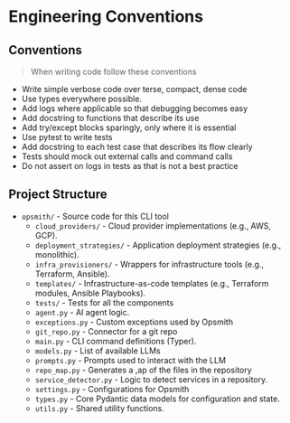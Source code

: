 # Engineering Conventions

## Conventions
> When writing code follow these conventions

- Write simple verbose code over terse, compact, dense code
- Use types everywhere possible.
- Add logs where applicable so that debugging becomes easy
- Add docstring to functions that describe its use
- Add try/except blocks sparingly, only where it is essential
- Use pytest to write tests
- Add docstring to each test case that describes its flow clearly
- Tests should mock out external calls and command calls
- Do not assert on logs in tests as that is not a best practice

## Project Structure

- `opsmith/` - Source code for this CLI tool
  - `cloud_providers/` - Cloud provider implementations (e.g., AWS, GCP).
  - `deployment_strategies/` - Application deployment strategies (e.g., monolithic).
  - `infra_provisioners/` - Wrappers for infrastructure tools (e.g., Terraform, Ansible).
  - `templates/` - Infrastructure-as-code templates (e.g., Terraform modules, Ansible Playbooks).
  - `tests/` - Tests for all the components
  - `agent.py` - AI agent logic.
  - `exceptions.py` - Custom exceptions used by Opsmith
  - `git_repo.py` - Connector for a git repo
  - `main.py` - CLI command definitions (Typer).
  - `models.py` - List of available LLMs
  - `prompts.py` - Prompts used to interact with the LLM
  - `repo_map.py` - Generates a ,ap of the files in the repository
  - `service_detector.py` - Logic to detect services in a repository.
  - `settings.py` - Configurations for Opsmith 
  - `types.py` - Core Pydantic data models for configuration and state.
  - `utils.py` - Shared utility functions.

